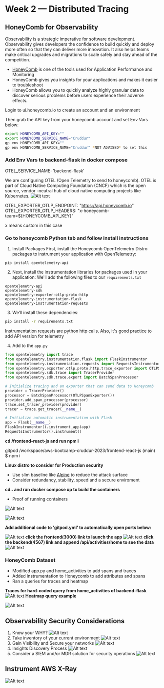 # Week 2 — Distributed Tracing

## HoneyComb for Observability
Observability is a strategic imperative for software development. Observability gives developers the confidence to build quickly and deploy more often so that they can deliver more innovation. It also helps teams make critical upgrades and migrations to scale safely and stay ahead of the competition.  
- [HoneyComb](https://www.honeycomb.io/) is one of the tools used for Application Performance and Monitoring
- HoneyComb gives you insights for your applications and makes it easier to troubleshoot
- HoneyComb allows you to quickly analyze highly granular data to discover serious problems before users experience their adverse effects.

Login to ui.honeycomb.io to create an account and an environment

Then grab the API key from your honeycomb account and set Env Vars below:

```sh
export HONEYCOMB_API_KEY=""
export HONEYCOMB_SERVICE_NAME="Cruddur"
gp env HONEYCOMB_API_KEY=""
gp env HONEYCOMB_SERVICE_NAME="Cruddur" *NOT ADVISED* to set this
```
### Add Env Vars to backend-flask in docker compose

OTEL_SERVICE_NAME: 'backend-flask'

We are configuring OTEL (Open Telemetry to send to honeycomb). OTEL is part of Cloud Native Computing Foundation (CNCF) which is the open source, vendor -neutral hub of cloud native computing projects like Kubernetes.
![Alt text](../_docs/assets/otel.png)


OTEL_EXPORTER_OTLP_ENDPOINT: "https://api.honeycomb.io"
OTEL_EXPORTER_OTLP_HEADERS: "x-honeycomb-team=${HONEYCOMB_API_KEY}"

x means custom in this case

### Go to honeycomb Python tab and follow install instructions
1. Install Packages
First, install the Honeycomb OpenTelemetry Distro packages to instrument your application with OpenTelemetry:

```
pip install opentelemetry-api
```
2. Next, install the instrumentation libraries for packages used in your application:
We'll add the following files to our `requirements.txt`

```
opentelemetry-api 
opentelemetry-sdk 
opentelemetry-exporter-otlp-proto-http 
opentelemetry-instrumentation-flask 
opentelemetry-instrumentation-requests
```
3. We'll install these dependencies:

```sh
pip install -r requirements.txt
```
Instrumentation requests are python http calls. Also, it's good practice to add API version for telemetry

4. Add to the `app.py`

```py
from opentelemetry import trace
from opentelemetry.instrumentation.flask import FlaskInstrumentor
from opentelemetry.instrumentation.requests import RequestsInstrumentor
from opentelemetry.exporter.otlp.proto.http.trace_exporter import OTLPSpanExporter
from opentelemetry.sdk.trace import TracerProvider
from opentelemetry.sdk.trace.export import BatchSpanProcessor
```

```py
# Initialize tracing and an exporter that can send data to Honeycomb
provider = TracerProvider()
processor = BatchSpanProcessor(OTLPSpanExporter())
provider.add_span_processor(processor)
trace.set_tracer_provider(provider)
tracer = trace.get_tracer(__name__)
```
```py
# Initialize automatic instrumentation with Flask
app = Flask(__name__)
FlaskInstrumentor().instrument_app(app)
RequestsInstrumentor().instrument()
```
**cd /frontend-react-js and run npm i**

gitpod /workspace/aws-bootcamp-cruddur-2023/frontend-react-js (main) $ npm i

**Linux distro to consider for Production security**
- Use slim baseline like [Alpine](https://www.alpinelinux.org/) to reduce the attack surface
- Consider redundancy, stability, speed and a secure enviroment

**cd.. and run docker compose up to build the containers**
- Proof of running containers

![Alt text](../_docs/assets/docker-up.png)

![Alt text](../_docs/assets/docker.png)

**Add additional code to 'gitpod.yml' to automatically open ports below:**

![Alt text](../_docs/assets/ports.png)
**click the frontend(3000) link to launch the app**
![Alt text](../_docs/assets/crudder-app.png)
**click the backend(4567) link and append /api/activities/home to see the data**
![Alt text](../_docs/assets/data.png)

### HoneyComb Dataset
- Modified app.py and home_activities to add spans and traces
- Added instrumentation to Honeycomb to add attributes and spans
- Ran a queries for traces and heatmap

**Traces for hard-coded query from home_activities of backend-flask**
![Alt text](../_docs/assets/honeycomb.png)
**Heatmap query example**

![Alt text](../_docs/assets/heatmap.png)

## Observability Security Considerations
1. Know your WHY?
![Alt text](../_docs/assets/observability.png)
2. Take inventory of your current environment
![Alt text](../_docs/assets/current-state.png)
3. Gain Visibility and Secure your networks
![Alt text](../_docs/assets/security.png)
4. Insights Discovery Process
![Alt text](../_docs/assets/security1.png)
5. Consider a SIEM and/or MDR solution for security operations
![Alt text](../_docs/assets/security3.png)
## Instrument AWS X-Ray
![Alt text](../_docs/assets/xray.png)
